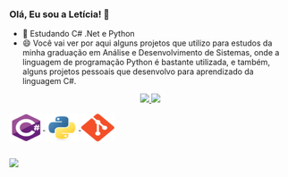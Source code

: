 ### Olá, Eu sou a Letícia! 👋


- 🌱 Estudando C# .Net e Python
- 😄 Você vai ver por aqui alguns projetos que utilizo para estudos da minha graduação em Análise e Desenvolvimento de Sistemas, onde a linguagem de programação Python é bastante utilizada, e também, alguns projetos pessoais que desenvolvo para aprendizado da linguagem C#. 


<div align="center">
  <a href="https://github.com/leticialauriano">
  <img height="48%" src="https://github-readme-stats.vercel.app/api?username=leticialauriano&show_icons=true&theme=dracula&include_all_commits=true&count_private=true"/>
  <img height="48%" src="https://github-readme-stats.vercel.app/api/top-langs/?username=leticialauriano&layout=compact&langs_count=7&theme=dracula"/>
</div>
<div style="display: inline_block"><br>
  <img align="center" alt="Leticia-CSHARP" height="50" width="60" src="https://raw.githubusercontent.com/devicons/devicon/master/icons/csharp/csharp-original.svg">
  <img align="center" alt="Leticia-PYTHON" height="50" width="60" src="https://raw.githubusercontent.com/devicons/devicon/master/icons/python/python-original.svg">
  <img align="center" alt="Leticia-GIT" height="50" width="60" src="https://raw.githubusercontent.com/devicons/devicon/master/icons/git/git-original.svg">
 
</div>
  
  ##
  
<div>
    <a href="https://www.linkedin.com/in/let%C3%ADcia-lauriano-4aba8024b/" target="_blank"><img src="https://img.shields.io/badge/-LinkedIn-%230077B5?style=for-the-badge&logo=linkedin&logoColor=white" target="_blank"></a>    
</div>

